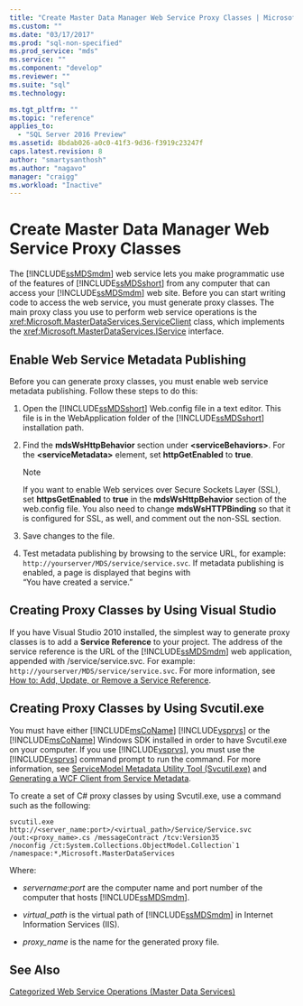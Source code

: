 ```yaml
---
title: "Create Master Data Manager Web Service Proxy Classes | Microsoft Docs"
ms.custom: ""
ms.date: "03/17/2017"
ms.prod: "sql-non-specified"
ms.prod_service: "mds"
ms.service: ""
ms.component: "develop"
ms.reviewer: ""
ms.suite: "sql"
ms.technology: 

ms.tgt_pltfrm: ""
ms.topic: "reference"
applies_to: 
  - "SQL Server 2016 Preview"
ms.assetid: 8bdab026-a0c0-41f3-9d36-f3919c23247f
caps.latest.revision: 8
author: "smartysanthosh"
ms.author: "nagavo"
manager: "craigg"
ms.workload: "Inactive"
---
```

# Create Master Data Manager Web Service Proxy Classes
  The [!INCLUDE[ssMDSmdm](../../includes/ssmdsmdm-md.md)] web service lets you make programmatic use of the features of [!INCLUDE[ssMDSshort](../../includes/ssmdsshort-md.md)] from any computer that can access your [!INCLUDE[ssMDSmdm](../../includes/ssmdsmdm-md.md)] web site. Before you can start writing code to access the web service, you must generate proxy classes. The main proxy class you use to perform web service operations is the <xref:Microsoft.MasterDataServices.ServiceClient> class, which implements the <xref:Microsoft.MasterDataServices.IService> interface.  
  
## Enable Web Service Metadata Publishing  
 Before you can generate proxy classes, you must enable web service metadata publishing. Follow these steps to do this:  
  
1.  Open the [!INCLUDE[ssMDSshort](../../includes/ssmdsshort-md.md)] Web.config file in a text editor. This file is in the WebApplication folder of the [!INCLUDE[ssMDSshort](../../includes/ssmdsshort-md.md)] installation path.  
  
2.  Find the **mdsWsHttpBehavior** section under **\<serviceBehaviors>**. For the **\<serviceMetadata>** element, set **httpGetEnabled** to **true**.  
  
    > [!NOTE]  
    >  If you want to enable Web services over Secure Sockets Layer (SSL), set **httpsGetEnabled** to **true** in the **mdsWsHttpBehavior** section of the web.config file. You also need to change **mdsWsHTTPBinding** so that it is configured for SSL, as well, and comment out the non-SSL section.  
  
3.  Save changes to the file.  
  
4.  Test metadata publishing by browsing to the service URL, for example: `http://yourserver/MDS/service/service.svc`. If metadata publishing is enabled, a page is displayed that begins with   
    “You have created a service.”  
  
## Creating Proxy Classes by Using Visual Studio  
 If you have Visual Studio 2010 installed, the simplest way to generate proxy classes is to add a **Service Reference** to your project. The address of the service reference is the URL of the [!INCLUDE[ssMDSmdm](../../includes/ssmdsmdm-md.md)] web application, appended with /service/service.svc. For example: `http://yourserver/MDS/service/service.svc`. For more information, see [How to: Add, Update, or Remove a Service Reference](http://go.microsoft.com/fwlink/?LinkId=221167).  
  
## Creating Proxy Classes by Using Svcutil.exe  
 You must have either [!INCLUDE[msCoName](../../includes/msconame-md.md)] [!INCLUDE[vsprvs](../../includes/vsprvs-md.md)] or the [!INCLUDE[msCoName](../../includes/msconame-md.md)] Windows SDK installed in order to have Svcutil.exe on your computer. If you use [!INCLUDE[vsprvs](../../includes/vsprvs-md.md)], you must use the [!INCLUDE[vsprvs](../../includes/vsprvs-md.md)] command prompt to run the command. For more information, see [ServiceModel Metadata Utility Tool (Svcutil.exe)](http://go.microsoft.com/fwlink/?LinkId=165027) and [Generating a WCF Client from Service Metadata](http://go.microsoft.com/fwlink/?LinkId=164821).  
  
 To create a set of C# proxy classes by using Svcutil.exe, use a command such as the following:  
  
```  
svcutil.exe http://<server_name:port>/<virtual_path>/Service/Service.svc   
/out:<proxy_name>.cs /messageContract /tcv:Version35   
/noconfig /ct:System.Collections.ObjectModel.Collection`1   
/namespace:*,Microsoft.MasterDataServices  
```  
  
 Where:  
  
-   *servername*:*port* are the computer name and port number of the computer that hosts [!INCLUDE[ssMDSmdm](../../includes/ssmdsmdm-md.md)].  
  
-   *virtual_path* is the virtual path of [!INCLUDE[ssMDSmdm](../../includes/ssmdsmdm-md.md)] in Internet Information Services (IIS).  
  
-   *proxy_name* is the name for the generated proxy file.  
  
## See Also  
 [Categorized Web Service Operations &#40;Master Data Services&#41;](../../master-data-services/develop/categorized-web-service-operations-master-data-services.md)  
  
  
